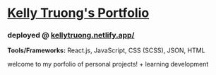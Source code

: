 <h1>
  <a href="https://kellytruong.netlify.app/" target="_blank">Kelly Truong's Portfolio</a>
</h1>

### deployed @ <a href="https://kellytruong.netlify.app/" target="_blank">kellytruong.netlify.app/</a>

**Tools/Frameworks:** React.js, JavaScript, CSS (SCSS), JSON, HTML

welcome to my porfolio of personal projects! + learning development
